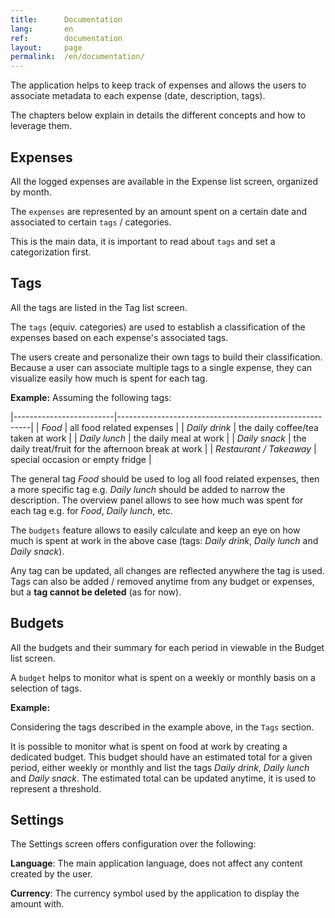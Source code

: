 ```yaml
---
title:      Documentation
lang:       en
ref:        documentation
layout:     page
permalink:  /en/documentation/
---
```



The application helps to keep track of expenses and allows the users to associate metadata to each expense (date, description, tags).

The chapters below explain in details the different concepts and how to leverage them.


## Expenses

All the logged expenses are available in the Expense list screen, organized by month.

The `expenses` are represented by an amount spent on a certain date and associated to certain `tags` / categories.

This is the main data, it is important to read about `tags` and set a categorization first.



## Tags

All the tags are listed in the Tag list screen.

The `tags` (equiv. categories) are used to establish a classification of the expenses based on each expense's associated tags.

The users create and personalize their own tags to build their classification. 
Because a user can associate multiple tags to a single expense, they can visualize easily how much is spent for each tag.

**Example:** Assuming the following tags:

|-------------------------|--------------------------------------------------------|
| *Food*                  | all food related expenses                              |
| *Daily drink*           | the daily coffee/tea taken at work                     |
| *Daily lunch*           | the daily meal at work                                 |
| *Daily snack*           | the daily treat/fruit for the afternoon break at work  |
| *Restaurant / Takeaway* | special occasion or empty fridge                       |


The general tag *Food* should be used to log all food related expenses, then a more specific tag e.g. *Daily lunch* should be added to narrow the description.
The overview panel allows to see how much was spent for each tag e.g. for *Food*, *Daily lunch*, etc.

The `budgets` feature allows to easily calculate and keep an eye on how much is spent at work in the above case (tags: *Daily drink*, *Daily lunch* and *Daily snack*). 

Any tag can be updated, all changes are reflected anywhere the tag is used.
Tags can also be added / removed anytime from any budget or expenses, but a **tag cannot be deleted** (as for now).



## Budgets

All the budgets and their summary for each period in viewable in the Budget list screen.

A `budget` helps to monitor what is spent on a weekly or monthly basis on a selection of tags.

**Example:** 

Considering the tags described in the example above, in the `Tags` section.

It is possible to monitor what is spent on food at work by creating a dedicated budget. 
This budget should have an estimated total for a given period, either weekly or monthly and list the tags *Daily drink*, *Daily lunch* and *Daily snack*.
The estimated total can be updated anytime, it is used to represent a threshold. 

## Settings

The Settings screen offers configuration over the following:

**Language**: The main application language, does not affect any content created by the user.

**Currency**: The currency symbol used by the application to display the amount with.
